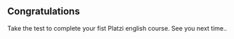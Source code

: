 

## Congratulations 

Take the test to complete your fist Platzi english course.
See you next time..
